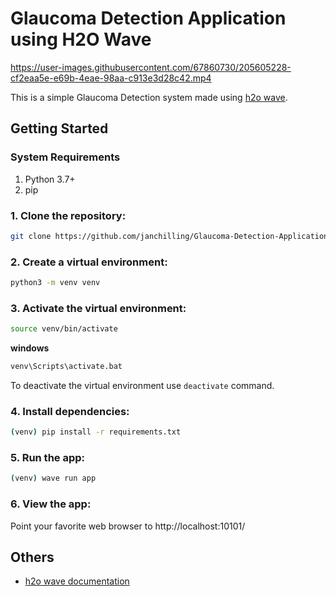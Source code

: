 # Glaucoma Detection Application using H2O Wave



https://user-images.githubusercontent.com/67860730/205605228-cf2eaa5e-e69b-4eae-98aa-c913e3d28c42.mp4


This is a simple Glaucoma Detection system made using [h2o wave](https://wave.h2o.ai/).

## Getting Started

### System Requirements

1. Python 3.7+
2. pip

### 1. Clone the repository:

``` bash
git clone https://github.com/janchilling/Glaucoma-Detection-Application_using_h2o_wave.git
```

### 2. Create a virtual environment:

``` bash
python3 -m venv venv
```

### 3. Activate the virtual environment:
``` bash
source venv/bin/activate
```

**windows**
``` bash
venv\Scripts\activate.bat
```
To deactivate the virtual environment use ```deactivate``` command.

### 4. Install dependencies:

``` bash
(venv) pip install -r requirements.txt 
```

### 5. Run the app:
``` bash
(venv) wave run app
```

### 6. View the app:
Point your favorite web browser to http://localhost:10101/

## Others

* [h2o wave documentation](https://wave.h2o.ai/docs/getting-started)




